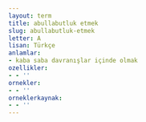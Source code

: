 ```yaml
---
layout: term
title: abullabutluk etmek
slug: abullabutluk-etmek
letter: A
lisan: Türkçe
anlamlar:
- kaba saba davranışlar içinde olmak
ozellikler:
- - ''
ornekler:
- - ''
orneklerkaynak:
- - ''
---
```


